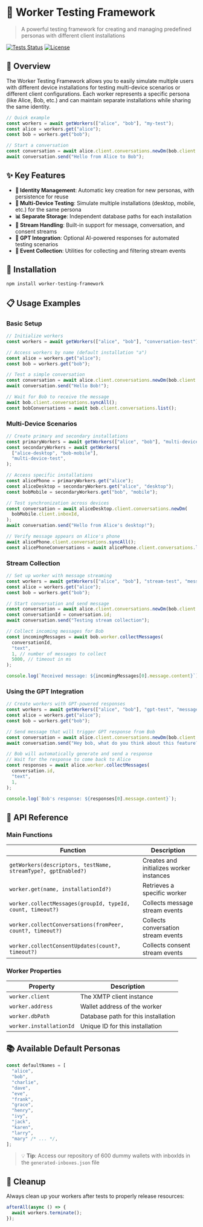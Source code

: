 # 🤖 Worker Testing Framework

> A powerful testing framework for creating and managing predefined personas with different client installations

[![Tests Status](https://img.shields.io/badge/tests-passing-brightgreen.svg)](https://github.com/yourusername/worker-testing-framework)
[![License](https://img.shields.io/badge/license-MIT-blue.svg)](LICENSE)

## 🌟 Overview

The Worker Testing Framework allows you to easily simulate multiple users with different device installations for testing multi-device scenarios or different client configurations. Each worker represents a specific persona (like Alice, Bob, etc.) and can maintain separate installations while sharing the same identity.

```typescript
// Quick example
const workers = await getWorkers(["alice", "bob"], "my-test");
const alice = workers.get("alice");
const bob = workers.get("bob");

// Start a conversation
const conversation = await alice.client.conversations.newDm(bob.client.inboxId);
await conversation.send("Hello from Alice to Bob");
```

## ✨ Key Features

- **🔑 Identity Management**: Automatic key creation for new personas, with persistence for reuse
- **📱 Multi-Device Testing**: Simulate multiple installations (desktop, mobile, etc.) for the same persona
- **📊 Separate Storage**: Independent database paths for each installation
- **🔄 Stream Handling**: Built-in support for message, conversation, and consent streams
- **🤖 GPT Integration**: Optional AI-powered responses for automated testing scenarios
- **🧪 Event Collection**: Utilities for collecting and filtering stream events

## 🚀 Installation

```bash
npm install worker-testing-framework
```

## 📋 Usage Examples

### Basic Setup

```typescript
// Initialize workers
const workers = await getWorkers(["alice", "bob"], "conversation-test");

// Access workers by name (default installation "a")
const alice = workers.get("alice");
const bob = workers.get("bob");

// Test a simple conversation
const conversation = await alice.client.conversations.newDm(bob.client.inboxId);
await conversation.send("Hello Bob!");

// Wait for Bob to receive the message
await bob.client.conversations.syncAll();
const bobConversations = await bob.client.conversations.list();
```

### Multi-Device Scenarios

```typescript
// Create primary and secondary installations
const primaryWorkers = await getWorkers(["alice", "bob"], "multi-device-test");
const secondaryWorkers = await getWorkers(
  ["alice-desktop", "bob-mobile"],
  "multi-device-test",
);

// Access specific installations
const alicePhone = primaryWorkers.get("alice");
const aliceDesktop = secondaryWorkers.get("alice", "desktop");
const bobMobile = secondaryWorkers.get("bob", "mobile");

// Test synchronization across devices
const conversation = await aliceDesktop.client.conversations.newDm(
  bobMobile.client.inboxId,
);
await conversation.send("Hello from Alice's desktop!");

// Verify message appears on Alice's phone
await alicePhone.client.conversations.syncAll();
const alicePhoneConversations = await alicePhone.client.conversations.list();
```

### Stream Collection

```typescript
// Set up worker with message streaming
const workers = await getWorkers(["alice", "bob"], "stream-test", "message");
const alice = workers.get("alice");
const bob = workers.get("bob");

// Start conversation and send message
const conversation = await alice.client.conversations.newDm(bob.client.inboxId);
const conversationId = conversation.id;
await conversation.send("Testing stream collection");

// Collect incoming messages for Bob
const incomingMessages = await bob.worker.collectMessages(
  conversationId,
  "text",
  1, // number of messages to collect
  5000, // timeout in ms
);

console.log(`Received message: ${incomingMessages[0].message.content}`);
```

### Using the GPT Integration

```typescript
// Create workers with GPT-powered responses
const workers = await getWorkers(["alice", "bob"], "gpt-test", "message", true);
const alice = workers.get("alice");
const bob = workers.get("bob");

// Send message that will trigger GPT response from Bob
const conversation = await alice.client.conversations.newDm(bob.client.inboxId);
await conversation.send("Hey bob, what do you think about this feature?");

// Bob will automatically generate and send a response
// Wait for the response to come back to Alice
const responses = await alice.worker.collectMessages(
  conversation.id,
  "text",
  1,
);

console.log(`Bob's response: ${responses[0].message.content}`);
```

## 🧰 API Reference

### Main Functions

| Function                                                      | Description                              |
| ------------------------------------------------------------- | ---------------------------------------- |
| `getWorkers(descriptors, testName, streamType?, gptEnabled?)` | Creates and initializes worker instances |
| `worker.get(name, installationId?)`                           | Retrieves a specific worker              |
| `worker.collectMessages(groupId, typeId, count, timeout?)`    | Collects message stream events           |
| `worker.collectConversations(fromPeer, count?, timeout?)`     | Collects conversation stream events      |
| `worker.collectConsentUpdates(count?, timeout?)`              | Collects consent stream events           |

### Worker Properties

| Property                | Description                         |
| ----------------------- | ----------------------------------- |
| `worker.client`         | The XMTP client instance            |
| `worker.address`        | Wallet address of the worker        |
| `worker.dbPath`         | Database path for this installation |
| `worker.installationId` | Unique ID for this installation     |

## 📚 Available Default Personas

```typescript
const defaultNames = [
  "alice",
  "bob",
  "charlie",
  "dave",
  "eve",
  "frank",
  "grace",
  "henry",
  "ivy",
  "jack",
  "karen",
  "larry",
  "mary" /* ... */,
];
```

> 💡 **Tip**: Access our repository of 600 dummy wallets with inboxIds in the `generated-inboxes.json` file

## 🧹 Cleanup

Always clean up your workers after tests to properly release resources:

```typescript
afterAll(async () => {
  await workers.terminate();
});
```
